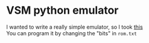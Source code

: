 # VSM python emulator

I wanted to write a really simple emulator, so I took [this](http://www.csit-sun.pub.ro/courses/vlsi/Very%20Simple%20microprocessor.pdf)  
You can program it by changing the "bits" in `rom.txt`  
